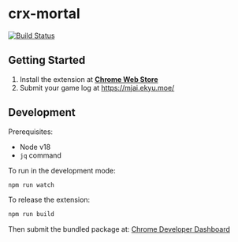# crx-mortal

[![Build Status](https://travis-ci.org/announce/crx-mortal.svg?branch=master)](https://travis-ci.org/announce/crx-mortal)


## Getting Started

1. Install the extension at [**Chrome Web Store**](https://chrome.google.com/webstore/detail/crx-mortal/fgnhcpkfpdiaeikgdjbgfodclmnpbjno?utm_source=github)
2. Submit your game log at https://mjai.ekyu.moe/

## Development

Prerequisites:

* Node v18
* `jq` command

To run in the development mode:

```bash
npm run watch
```

To release the extension:

```bash
npm run build
```

Then submit the bundled package at: [Chrome Developer Dashboard](https://chrome.google.com/webstore/developer/dashboard)
